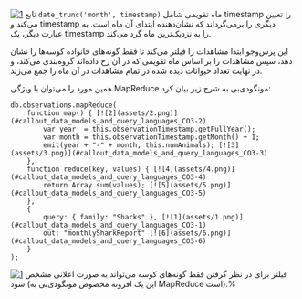 [![1](assets/1.png)](#co_data_models_and_query_languages_CO2-1) تابع `date_trunc('month', timestamp)` ماه تقویمی شامل timestamp را تعیین می‌کند و timestamp دیگری را برمی‌گرداند که نشان‌دهنده ابتدای آن ماه است. به عبارت دیگر، یک timestamp را به نزدیک‌ترین ماه گرد می‌کند.

این پرس‌وجو ابتدا مشاهدات را فیلتر می‌کند تا فقط گونه‌های خانواده کوسه‌ها را نشان دهد، سپس مشاهدات را بر اساس ماه تقویمی که در آن رخ داده‌اند گروه‌بندی می‌کند، و در نهایت تعداد حیوانات دیده شده در تمام مشاهدات در آن ماه را جمع می‌زند.

همین مورد را می‌توان با ویژگی MapReduce مونگودی‌بی به شرح زیر بیان کرد:
```
db.observations.mapReduce(
    function map() { [![2](assets/2.png)](#callout_data_models_and_query_languages_CO3-2)
        var year  = this.observationTimestamp.getFullYear();
        var month = this.observationTimestamp.getMonth() + 1;
        emit(year + "-" + month, this.numAnimals); [![3](assets/3.png)](#callout_data_models_and_query_languages_CO3-3)
    },
    function reduce(key, values) { [![4](assets/4.png)](#callout_data_models_and_query_languages_CO3-4)
        return Array.sum(values); [![5](assets/5.png)](#callout_data_models_and_query_languages_CO3-5)
    },
    {
        query: { family: "Sharks" }, [![1](assets/1.png)](#callout_data_models_and_query_languages_CO3-1)
        out: "monthlySharkReport" [![6](assets/6.png)](#callout_data_models_and_query_languages_CO3-6)
    }
);
```

[![1](assets/1.png)](#co_data_models_and_query_languages_CO3-5) فیلتر برای در نظر گرفتن فقط گونه‌های کوسه می‌تواند به صورت اعلانی مشخص شود (این یک افزونه مخصوص مونگودی‌بی به MapReduce است).% 